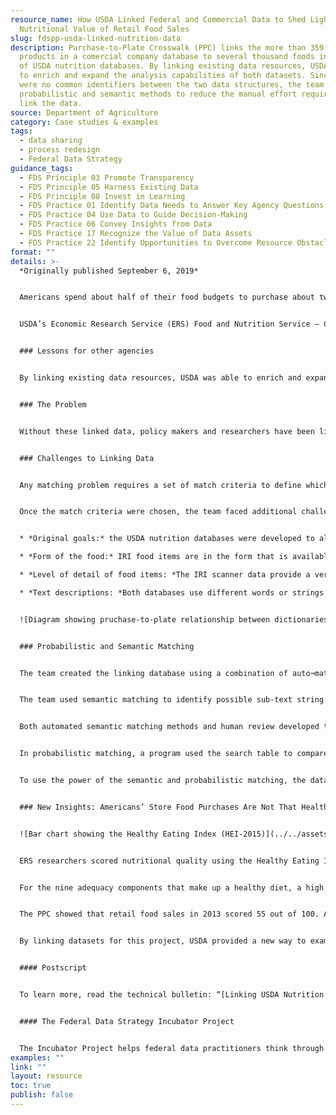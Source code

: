 ```yaml
---
resource_name: How USDA Linked Federal and Commercial Data to Shed Light on the
  Nutritional Value of Retail Food Sales
slug: fdspp-usda-linked-nutrition-data
description: Purchase-to-Plate Crosswalk (PPC) links the more than 359,000 food
  products in a comercial company database to several thousand foods in a series
  of USDA nutrition databases. By linking existing data resources, USDA was able
  to enrich and expand the analysis capabilities of both datasets. Since there
  were no common identifiers between the two data structures, the team used
  probabilistic and semantic methods to reduce the manual effort required to
  link the data.
source: Department of Agriculture
category: Case studies & examples
tags:
  - data sharing
  - process redesign
  - Federal Data Strategy
guidance_tags:
  - FDS Principle 03 Promote Transparency
  - FDS Principle 05 Harness Existing Data
  - FDS Principle 08 Invest in Learning
  - FDS Practice 01 Identify Data Needs to Answer Key Agency Questions
  - FDS Practice 04 Use Data to Guide Decision-Making
  - FDS Practice 06 Convey Insights from Data
  - FDS Practice 17 Recognize the Value of Data Assets
  - FDS Practice 22 Identify Opportunities to Overcome Resource Obstacles
format: ""
details: >-
  *Originally published September 6, 2019*


  Americans spend about half of their food budgets to purchase about two-thirds of their food from stores. The U.S. Department of Agriculture (USDA) buys proprietary household and retail scanner data to conduct research on consumer behavior, food prices, available new products, and to understand how healthy consumer food choices are. These data can be used to analyze sales in dollar amounts or quantities purchased, but cannot provide a full picture of the nutritional quality. Although the data contains the Nutrition Facts label information listed on some packaged foods, there is no information on nutrients or the nutritional profile of unpackaged food, like produce. In addition, the data do not allow for a more detailed analysis, such as determining the amount of vegetables in frozen pizzas or the amount of beef in meatballs.


  USDA’s Economic Research Service (ERS) Food and Nutrition Service – Center for Nutrition Policy and Promotion (FNS-CNPP) and Agricultural Research Service (ARS) recently created the Purchase-to-Plate Crosswalk (PPC), which expands the use of the commercial data for research on American food choices. This crosswalk links the more than 359,000 food products in a commercial company database to several thousand foods in a series of USDA nutrition databases. Since there is no common identifiers between the two data structures, the team used probabilistic and semantic methods to reduce the manual effort required to link the data.


  ### Lessons for other agencies


  By linking existing data resources, USDA was able to enrich and expand the analysis capabilities of both datasets. Other agencies can learn from the USDA’s approach to linking data to gain new insights from already available data. Working with both internal and external stakeholders, USDA identified clear project goals, linking criteria, and evaluation methods. The team sought a contractor with expertise in automated data matching strategies. In addition, an independent team of data scientists is conducting a data audit which involves a review of the methods as well as discussions with current and potential stake holders on future uses and usability of the data.


  ### The Problem


  Without these linked data, policy makers and researchers have been limited in their ability to address some important questions. For example, for over a decade, ERS has purchased and analyzed proprietary data on household food purchases and retail food sales from IRI, a market research company, but these data offer limited information about the nutritional value of the purchases. To better understand how buyers’ food choices compare to the recommendations in the Dietary Guidelines for Americans, the proprietary data needed to be linked to USDA nutrition databases. The USDA databases quantify amounts of nutrients (beyond the Nutrition Facts label) and the number of servings of major food groups contained in about 15,000 food items. In addition, linking the datasets will allow USDA to estimate food prices for the next update of the market basket for the Thrifty Food Plan, the basis of the annual update for the maximum allotment for the Supplemental Nutrition Assistance Program (SNAP) benefits.


  ### Challenges to Linking Data


  Any matching problem requires a set of match criteria to define which matches are acceptable. This project had two criteria: nutrition and price. That is, the linking database is used both to integrate nutrition data into the scanner data and to provide price estimates for foods in the USDA Food Plans. This dual match criteria added to the complexity of the matching problem, and led to more unmatched Universal Product Code (UPCs) than if the team had simply chosen one.


  Once the match criteria were chosen, the team faced additional challenges from differences between The IRI and USDA databases:


  * *Original goals:* the USDA nutrition databases were developed to allow researchers and policymakers to monitor the diet quality of Americans. Researchers measure diet quality by comparing the nutrient or food group quantities to the recommended amounts. IRI compiled its data for market research.

  * *Form of the food:* IRI food items are in the form that is available for purchase, while USDA data is typically in the edible form. For ready-to-eat or ready-to-heat foods such as frozen pizza, bread, and ready-cut vegetables, the retail and edible forms are the same. But USDA items also include foods that require preparation or combinations of retail foods.

  * *Level of detail of food items: *The IRI scanner data provide a very granular picture of the foods Americans purchase from stores. The 350,0000 annually reported food items are at the product barcode or UPC level, which differentiate foods based on brand, flavor, package size and type, and in some cases where the product is sold. The 15,000 USDA data foods are more general.

  * *Text descriptions: *Both databases use different words or strings of words to mean the same thing. For example, “fresh” in the IRI data may describe a produce item, while the USDA data would use “raw.” The USDA data tends to begin text descriptions with major foods such as “broccoli,” “beef,” or “pepper, red,” while the IRI text descriptions typically begin with a brand name, put the words in the order we say them, and often includes include package sizes (e.g. “Fresh Farm Red Pepper, 3 pack”). The IRI data also has more data columns with product description information.


  ![Diagram showing pruchase-to-plate relationship between dictionaries and databases](../../assets/media/2019-09-06-image001.png "Diagram of the files.")


  ### Probabilistic and Semantic Matching


  The team created the linking database using a combination of auto¬mated and manual matches, with intermediate review by nutritionists. The final result was 650,592 UPCs matched to 4,390 Food and Nutrient Database for Dietary Studies ([Food and Nutrient Database for Dietary Studies (FNDDS)](https://data.nal.usda.gov/dataset/food-and-nutrient-database-dietary-studies-fndds)) and National Nutrient Database for Standard Reference (SR) with a 5-percent error rate for each linking category.


  The team used semantic matching to identify possible sub-text string matches between the federal and commercial data. Semantic matching searches full-text strings in one list for words and phrases in the other list that are either identical or mean similar things.


  Both automated semantic matching methods and human review developed the search table that paired IRI food description terms with USDA food description terms having the same meaning. Automated methods developed draft mapping rules, and then nutritionists reviewed all rules and augmented the search table by identifying phrases in the IRI text descriptions that match to FNDDS descriptions.


  In probabilistic matching, a program used the search table to compare the attributes in each UPC text description and other information in the IRI data to FNDDS text descriptors. The similarity of the two food descriptions across a number of different attributes determined a similarity score for each possible match. Matches between attribute values (or synonyms) from the search table added to the total similarity score, while nonmatches subtracted from the score. The program selected IRI-FNDDS food item pairs with the highest score.


  To use the power of the semantic and probabilistic matching, the data had to be prepared. Researchers prioritized which UPCs and USDA food codes were included, created complete text descriptions, and divided the UPCs and USDA food codes into linking categories to streamline the matching process. For some linking categories, the team parsed the USDA text descriptions into columns more similar to the IRI data. In other cases, it was more efficient to combine IRI fields into a single text string.


  ### New Insights: Americans’ Store Food Purchases Are Not That Healthy


  ![Bar chart showing the Healthy Eating Index (HEI-2015)](../../assets/media/2019-09-06-image002.png "Retail food sales in the United States do not align with Federal dietary recommendations.")


  ERS researchers scored nutritional quality using the Healthy Eating Index (HEI) developed by the National Cancer Institute and FNS-CNPP. This index summarizes how well a set of foods conforms to the recommendations in the Dietary Guidelines for Americans. The highest possible score is 100, indicating conformance to Federal recommendations for 13 dietary components.


  For the nine adequacy components that make up a healthy diet, a high score indicates Americans are purchasing sufficient amount of foods in these food groups. A high score among the four components that nutritionists advise to consume in moderation indicates Americans are keeping purchases of foods containing these components in check.


  The PPC showed that retail food sales in 2013 scored 55 out of 100. Among the adequacy components, scores were highest for total protein, seafood and plant proteins, and whole fruit (85 percent). On the other hand, scores for whole grains, greens and beans, and dairy components were each below 50 percent. For the moderation components (refined grains, sodium, added sugars, and saturated fats), the scores indicate overall U.S. food sales are not well aligned with key recommendations in the Dietary Guidelines, particularly with regard to sodium and added sugars.


  By linking datasets for this project, USDA provided a new way to examine American food purchases and how they measure up, offering additional insights and evidence for assessing food and nutrition choices.


  #### Postscript


  To learn more, read the technical bulletin: “[Linking USDA Nutrition Databases to IRI Household-Based and Store-Based Scanner Data](https://www.ers.usda.gov/publications/pub-details/?pubid=92570)” or contact Andrea Carlson at [andrea.carlson@usda.gov](mailto:andrea.carlson@usda.gov)or Elina Page at [elina.t.page@usda.gov](mailto:elina.t.page@usda.gov).


  #### The Federal Data Strategy Incubator Project


  The Incubator Project helps federal data practitioners think through how to improve government services, enabling the public to get the most out of federal data. This Proof Point and others will highlight the many successes and challenges data innovators face every day, revealing valuable lessons learned to share with data practitioners throughout government.
examples: ""
link: ""
layout: resource
toc: true
publish: false
---
```


